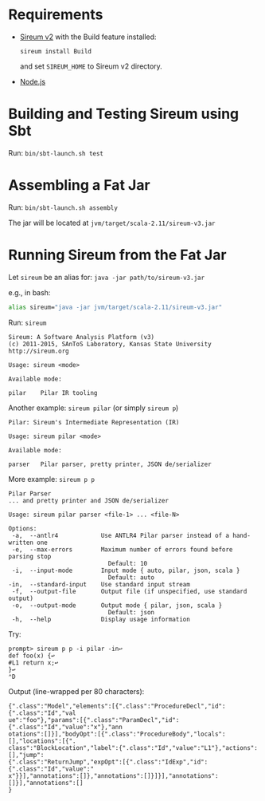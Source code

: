 Requirements
============

* [Sireum v2](http://sireum.org) with the Build feature installed:

  `sireum install Build`

  and set `SIREUM_HOME` to Sireum v2 directory.

* [Node.js](https://nodejs.org)


Building and Testing Sireum using Sbt
=====================================

Run: `bin/sbt-launch.sh test`


Assembling a Fat Jar
====================

Run: `bin/sbt-launch.sh assembly`
 
The jar will be located at `jvm/target/scala-2.11/sireum-v3.jar`


Running Sireum from the Fat Jar
===============================

Let `sireum` be an alias for: `java -jar path/to/sireum-v3.jar`

e.g., in bash:

```bash
alias sireum="java -jar jvm/target/scala-2.11/sireum-v3.jar"
```

Run: `sireum`

```
Sireum: A Software Analysis Platform (v3)
(c) 2011-2015, SAnToS Laboratory, Kansas State University
http://sireum.org

Usage: sireum <mode>

Available mode:

pilar    Pilar IR tooling
```

Another example: `sireum pilar` (or simply `sireum p`)

```
Pilar: Sireum's Intermediate Representation (IR)

Usage: sireum pilar <mode>

Available mode:

parser   Pilar parser, pretty printer, JSON de/serializer
```

More example: `sireum p p`

```
Pilar Parser
... and pretty printer and JSON de/serializer

Usage: sireum pilar parser <file-1> ... <file-N>

Options:
 -a,  --antlr4            Use ANTLR4 Pilar parser instead of a hand-written one
 -e,  --max-errors        Maximum number of errors found before parsing stop
                            Default: 10
 -i,  --input-mode        Input mode { auto, pilar, json, scala }
                            Default: auto
-in,  --standard-input    Use standard input stream
 -f,  --output-file       Output file (if unspecified, use standard output)
 -o,  --output-mode       Output mode { pilar, json, scala }
                            Default: json
 -h,  --help              Display usage information
```

Try:
```
prompt> sireum p p -i pilar -in↩
def foo(x) {↩
#L1 return x;↩
}↩
⌃D
```
Output (line-wrapped per 80 characters):
```
{".class":"Model","elements":[{".class":"ProcedureDecl","id":{".class":"Id","val
ue":"foo"},"params":[{".class":"ParamDecl","id":{".class":"Id","value":"x"},"ann
otations":[]}],"bodyOpt":[{".class":"ProcedureBody","locals":[],"locations":[{".
class":"BlockLocation","label":{".class":"Id","value":"L1"},"actions":[],"jump":
{".class":"ReturnJump","expOpt":[{".class":"IdExp","id":{".class":"Id","value":"
x"}}],"annotations":[]},"annotations":[]}]}],"annotations":[]}],"annotations":[]
}
```
